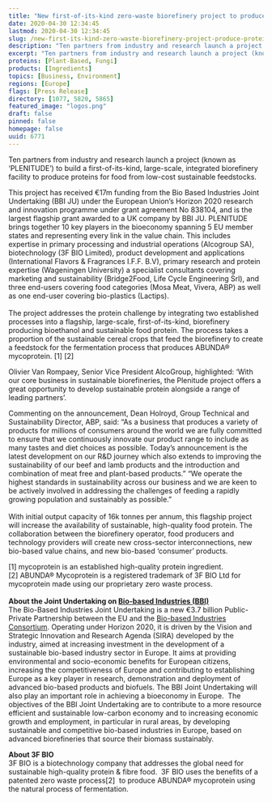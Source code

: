 ```yaml
---
title: "New first-of-its-kind zero-waste biorefinery project to produce proteins for food from feedstocks"
date: 2020-04-30 12:34:45
lastmod: 2020-04-30 12:34:45
slug: /new-first-its-kind-zero-waste-biorefinery-project-produce-proteins-food-feedstocks
description: "Ten partners from industry and research launch a project (known as ‘PLENITUDE’) to build a first-of-its-kind, large-scale, integrated biorefinery facility to produce proteins for food from low-cost sustainable feedstocks."
excerpt: "Ten partners from industry and research launch a project (known as ‘PLENITUDE’) to build a first-of-its-kind, large-scale, integrated biorefinery facility to produce proteins for food from low-cost sustainable feedstocks."
proteins: [Plant-Based, Fungi]
products: [Ingredients]
topics: [Business, Environment]
regions: [Europe]
flags: [Press Release]
directory: [1077, 5820, 5865]
featured_image: "logos.png"
draft: false
pinned: false
homepage: false
uuid: 6771
---
```

<p>Ten partners from industry and research launch a project (known as ‘PLENITUDE’) to build a first-of-its-kind, large-scale, integrated biorefinery facility to produce proteins for food from low-cost sustainable feedstocks.</p>

<p>This project has received €17m funding from the Bio Based Industries Joint Undertaking (BBI JU) under the European Union’s Horizon 2020 research and innovation programme under grant agreement No 838104, and is the largest flagship grant awarded to a UK company by BBI JU. PLENITUDE brings together 10 key players in the bioeconomy spanning 5 EU member states and representing every link in the value chain. This includes expertise in primary processing and industrial operations (Alcogroup SA), biotechnology (3F BIO Limited), product development and applications (International Flavors <span class="amp">&</span> Fragrances I.F.F. B.V), primary research and protein expertise (Wageningen University) a specialist consultants covering marketing and sustainability (Bridge2Food, Life Cycle Engineering Srl), and three end-users covering food categories (Mosa Meat, Vivera, ABP) as well as one end-user covering bio-plastics (Lactips).<br />
<br />
The project addresses the protein challenge by integrating two established processes into a flagship, large-scale, first-of-its-kind, biorefinery producing bioethanol and sustainable food protein. The process takes a proportion of the sustainable cereal crops that feed the biorefinery to create a feedstock for the fermentation process that produces ABUNDA® mycoprotein. [1] [2]</p>

<p>Olivier Van Rompaey, Senior Vice President AlcoGroup, highlighted: ‘With our core business in sustainable biorefineries, the Plenitude project offers a great opportunity to develop sustainable protein alongside a range of leading partners’.</p>

<p>Commenting on the announcement, Dean Holroyd, Group Technical and Sustainability Director, ABP, said: “As a business that produces a variety of products for millions of consumers around the world we are fully committed to ensure that we continuously innovate our product range to include as many tastes and diet choices as possible. Today’s announcement is the latest development on our R&D journey which also extends to improving the sustainability of our beef and lamb products and the introduction and combination of meat free and plant-based products.” “We operate the highest standards in sustainability across our business and we are keen to be actively involved in addressing the challenges of feeding a rapidly growing population and sustainably as possible.”<br />
<br />
With initial output capacity of 16k tonnes per annum, this flagship project will increase the availability of sustainable, high-quality food protein. The collaboration between the biorefinery operator, food producers and technology providers will create new cross-sector interconnections, new bio-based value chains, and new bio-based ‘consumer’ products.</p>

<p>[1] mycoprotein is an established high-quality protein ingredient.<br />
[2] ABUNDA® Mycoprotein is a registered trademark of 3F BIO Ltd for mycoprotein made using our proprietary zero waste process.<br />
<br />
<strong>About the Joint Undertaking on </strong><a href="http://www.bbi-europe.eu/"><strong>Bio-based Industries (BBI)</strong></a><br />
The Bio-Based Industries Joint Undertaking is a new €3.7 billion Public-Private Partnership between the EU and the <a href="http://biconsortium.eu/">Bio-based Industries Consortium</a>. Operating under Horizon 2020, it is driven by the Vision and Strategic Innovation and Research Agenda (SIRA) developed by the industry, aimed at increasing investment in the development of a sustainable bio-based industry sector in Europe. It aims at providing environmental and socio-economic benefits for European citizens, increasing the competitiveness of Europe and contributing to establishing Europe as a key player in research, demonstration and deployment of advanced bio-based products and biofuels. The BBI Joint Undertaking will also play an important role in achieving a bioeconomy in Europe.  The objectives of the BBI Joint Undertaking are to contribute to a more resource efficient and sustainable low-carbon economy and to increasing economic growth and employment, in particular in rural areas, by developing sustainable and competitive bio-based industries in Europe, based on advanced biorefineries that source their biomass sustainably.</p>

<p><strong>About 3F BIO</strong><br />
3F BIO is a biotechnology company that addresses the global need for sustainable high-quality protein <span class="amp">&</span> fibre food.  3F BIO uses the benefits of a patented zero waste process[2]  to produce ABUNDA® mycoprotein using the natural process of fermentation.</p>
